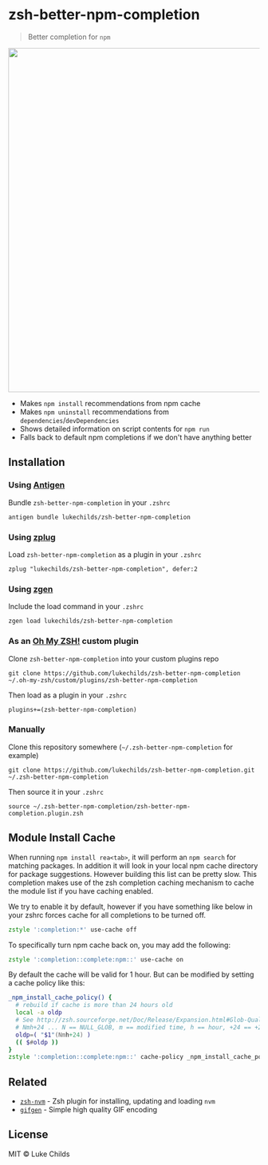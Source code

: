 # zsh-better-npm-completion

> Better completion for `npm`

<img src="demo.gif" width="690">

* Makes `npm install` recommendations from npm cache
* Makes `npm uninstall` recommendations from `dependencies`/`devDependencies`
* Shows detailed information on script contents for `npm run`
* Falls back to default npm completions if we don't have anything better

## Installation

### Using [Antigen](https://github.com/zsh-users/antigen)

Bundle `zsh-better-npm-completion` in your `.zshrc`

```shell
antigen bundle lukechilds/zsh-better-npm-completion
```

### Using [zplug](https://github.com/b4b4r07/zplug)
Load `zsh-better-npm-completion` as a plugin in your `.zshrc`

```shell
zplug "lukechilds/zsh-better-npm-completion", defer:2

```
### Using [zgen](https://github.com/tarjoilija/zgen)

Include the load command in your `.zshrc`

```shell
zgen load lukechilds/zsh-better-npm-completion
```

### As an [Oh My ZSH!](https://github.com/robbyrussell/oh-my-zsh) custom plugin

Clone `zsh-better-npm-completion` into your custom plugins repo

```shell
git clone https://github.com/lukechilds/zsh-better-npm-completion ~/.oh-my-zsh/custom/plugins/zsh-better-npm-completion
```
Then load as a plugin in your `.zshrc`

```shell
plugins+=(zsh-better-npm-completion)
```

### Manually
Clone this repository somewhere (`~/.zsh-better-npm-completion` for example)

```shell
git clone https://github.com/lukechilds/zsh-better-npm-completion.git ~/.zsh-better-npm-completion
```
Then source it in your `.zshrc`

```shell
source ~/.zsh-better-npm-completion/zsh-better-npm-completion.plugin.zsh
```

## Module Install Cache

When running `npm install rea<tab>`, it will perform an `npm search` for matching packages. In addition
it will look in your local npm cache directory for package suggestions. However building this list
can be pretty slow. This completion makes use of the zsh completion caching mechanism to cache the
module list if you have caching enabled. 

We try to enable it by default, however if you have something
like below in your zshrc forces cache for all completions to be turned off.

```zsh
zstyle ':completion:*' use-cache off
```

To specifically turn npm cache back on, you may add the following:

```zsh
zstyle ':completion::complete:npm::' use-cache on
```

By default the cache will be valid for 1 hour. But can be modified by setting a cache policy like this:

```zsh
_npm_install_cache_policy() {
  # rebuild if cache is more than 24 hours old
  local -a oldp
  # See http://zsh.sourceforge.net/Doc/Release/Expansion.html#Glob-Qualifiers
  # Nmh+24 ... N == NULL_GLOB, m == modified time, h == hour, +24 == +24 units (i.e. [M]onth, [w]weeks, [h]ours, [m]inutes, [s]econds)
  oldp=( "$1"(Nmh+24) )
  (( $#oldp ))
}
zstyle ':completion::complete:npm::' cache-policy _npm_install_cache_policy
```


## Related

- [`zsh-nvm`](https://github.com/lukechilds/zsh-nvm) - Zsh plugin for installing, updating and loading `nvm`
- [`gifgen`](https://github.com/lukechilds/gifgen) - Simple high quality GIF encoding 

## License

MIT © Luke Childs
